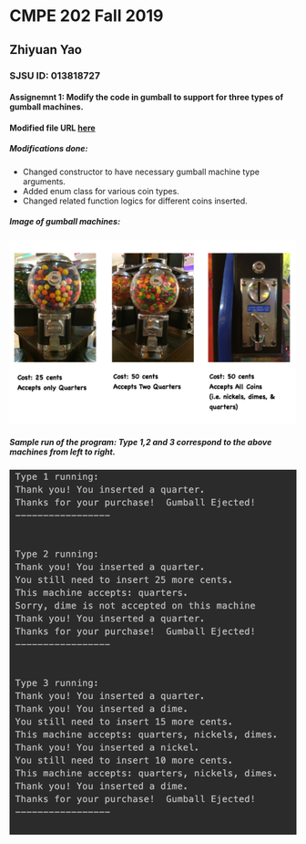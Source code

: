 # CMPE 202 Fall 2019

## Zhiyuan Yao 
### SJSU ID: 013818727

#### Assignemnt 1: Modify the code in gumball to support for three types of gumball machines.
#### Modified file URL [here](https://github.com/ZhiyuanYaoZhiyuanYao/cmpe202/blob/homeworkMod/gumball/GumballMachine.java)
##### Modifications done: 
  * Changed constructor to have necessary gumball machine type arguments.
  * Added enum class for various coin types.
  * Changed related function logics for different coins inserted.
 
 ##### Image of gumball machines:
 ![Image of gumball machines](https://github.com/ZhiyuanYaoZhiyuanYao/cmpe202/blob/homeworkMod/gumball/images/gumball-machines.png)
 ##### Sample run of the program: Type 1,2 and 3 correspond to the above machines from left to right. 
 ![Image of screenshot](https://github.com/ZhiyuanYaoZhiyuanYao/cmpe202/blob/homeworkMod/gumball/images/samplerun.png)
 